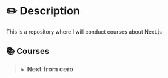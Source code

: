 # ✏️ Description

This is a repository where I will conduct courses about Next.js

## 📚 Courses

<section>
  <blockquote>
  <details>
    <summary>
      <strong style="font-size: larger;">Next from cero</strong> 
    </summary>
    <section>
      <h4> 🌐 Reference website </h4>
       <a href='https://nextjs.org/learn'>Start building with Next.js</a>
       <h4> 📒 Chapters </h4>
          <section>
        <blockquote>
            <details name='chaptersBasicNext'>
              <summary>
                 Capitulo 1
              </summary>
                  <p>Creacion de un proyecto de Next, en este caso utilizando una plantilla para agilizar el curso</p>
              <p>npx create-next-app@latest nextjs-dashboard --use-npm --example "https://github.com/vercel/next-learn/tree/main/dashboard/starter-example"</p>
              <p>Importar css global</p>
              <p>Importar css modules</p>
              <p>Cargar fuentes de google en el fichero fonts</p>
              <p>Imagenes optimizadas gracias al componente Nativo "Image"</p>
              <p>Enrutado por archivos "file sistem routing"</p>
              <p>Añadir layout a diferenes niveles</p>
              <p>Para que la pagaina sea "Singel page aplication" recuerda que los enlaces sean 'Link' de Next</p>
              <p>Por defecto todos los componentes por defecto van a ser server side render, por lo que si necesitamos que un componente sea client component deberemos indicarlo en el archivo, por ejemplo si queremos acceder a la ruta de una pagina con el usePathname()</p>
              <p>Creacion de .env e implementacion de las variables de entorno desde 'https://vercel.com/dashboard/stores'</p>
              <p>Feching de datos en React server components "dashboard/page"</p>
              <p>Creamos un archivo loading a nivel de la pagina que queramos que muestre otra cosa mientras se espera a la peticion fetch, en este caso en el dashboard</p>
              <p>Utilizamos el streaming de datos y el componente "Suspense" y su prop "fallback" para que se ejecute la pagina mientras espera a que las peticiones realizadas en los componentes dentro de suspense esten listas y asi no hacer que toda la pagina espere a tener todos los datos, por lo tanto el loadig de la pagina ya no haria tanta falta, porque vamos a controlar la carga de cada componente</p>
            </details>
            <details name='chaptersBasicNext'>
              <summary>
                Capitulo 2 
              </summary>
              <p>Hacemos algo</p>
            </details>
            </blockquote>
      </section>
    </section>
  </details>
  </blockquote>
</section>
